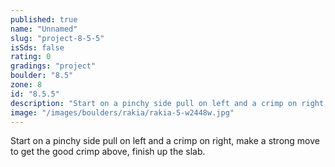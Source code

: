 ```yaml
---
published: true
name: "Unnamed"
slug: "project-8-5-5"
isSds: false
rating: 0
gradings: "project"
boulder: "8.5"
zone: 8
id: "8.5.5"
description: "Start on a pinchy side pull on left and a crimp on right, make a strong move to get the good crimp above, finish up the slab."
image: "/images/boulders/rakia/rakia-5-w2448w.jpg"
---
```


Start on a pinchy side pull on left and a crimp on right, make a strong move to get the good crimp above, finish up the slab.
